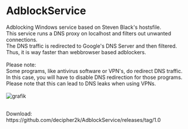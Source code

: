 # AdblockService
Adblocking Windows service based on Steven Black's hostsfile.<br>
This service runs a DNS proxy on localhost and filters out unwanted connections.<br>
The DNS traffic is redirected to Google's DNS Server and then filtered.<br>
Thus, it is way faster than webbrowser based adblockers.<br>
<br>
Please note:<br>
Some programs, like antivirus software or VPN's, do redirect DNS traffic.<br>
In this case, you will have to disable DNS redirection for those programs.<br>
Please note that this can lead to DNS leaks when using VPNs.<br>
<br>
![grafik](https://user-images.githubusercontent.com/18600621/169657619-3a89de38-59e8-4c6a-a93b-189007eb58f3.png)
<br>

<br>
Download:<br>
https://github.com/decipher2k/AdblockService/releases/tag/1.0
